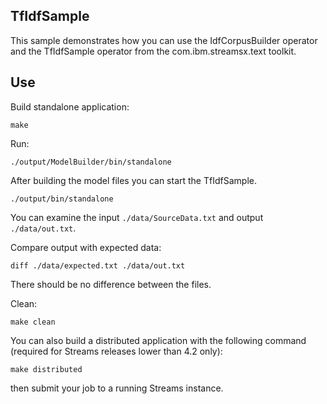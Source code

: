## TfIdfSample

This sample demonstrates how you can use the IdfCorpusBuilder operator and the TfIdfSample operator from the com.ibm.streamsx.text toolkit.

## Use

Build standalone application:

`make`

Run:

`./output/ModelBuilder/bin/standalone`

After building the model files you can start the TfIdfSample.

`./output/bin/standalone`

You can examine the input `./data/SourceData.txt` and output `./data/out.txt`.

Compare output with expected data:

`diff ./data/expected.txt ./data/out.txt`

There should be no difference between the files.

Clean:

`make clean`

You can also build a distributed application with the following command (required for Streams releases lower than 4.2 only):

`make distributed`

then submit your job to a running Streams instance.
